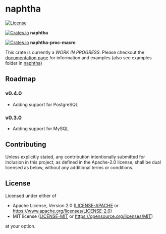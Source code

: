 <!--
SPDX-FileCopyrightText: 2021 Lewin Probst, M.Sc. <info@emirror.de>

SPDX-License-Identifier: MIT OR Apache-2.0
-->

# naphtha

[![License](https://img.shields.io/badge/license-MIT%2FApache--2.0-informational?style=flat-square)](COPYRIGHT.md)

[![Crates.io](https://img.shields.io/crates/v/naphtha.svg)](https://crates.io/crates/naphtha) **naphtha**

[![Crates.io](https://img.shields.io/crates/v/naphtha-proc-macro.svg)](https://crates.io/crates/naphtha-proc-macro) **naphtha-proc-macro**

This crate is currently a _WORK IN PROGRESS_. Please checkout the [documentation page](https://docs.rs/naphtha) for information and examples (also see examples folder in [naphtha](./naphtha/examples))

## Roadmap

### v0.4.0

* Adding support for PostgreSQL

### v0.3.0

* Adding support for MySQL

## Contributing

Unless explicitly stated, any contribution intentionally submitted
for inclusion in this project, as defined in the Apache-2.0 license, shall be
dual licensed as below, without any additional terms or conditions.

## License

Licensed under either of

- Apache License, Version 2.0 ([LICENSE-APACHE](LICENSE-APACHE) or
  https://www.apache.org/licenses/LICENSE-2.0)
- MIT license ([LICENSE-MIT](LICENSE-MIT) or
  https://opensource.org/licenses/MIT)

at your option.
